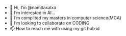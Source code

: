 - 👋 Hi, I’m @namitaxalxo
- 👀 I’m interested in AI...
- 🌱 I’m complited my masters in computer science(MCA)
- 💞️ I’m looking to collaborate on CODING
- 📫 How to reach me with using my git hub id

<!---
namitaxalxo/namitaxalxo is a ✨ special ✨ repository because its `README.md` (this file) appears on your GitHub profile.
You can click the Preview link to take a look at your changes.
--->
